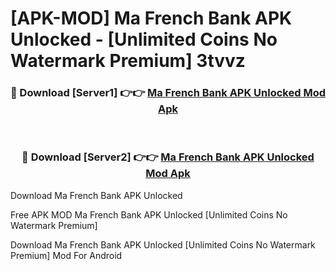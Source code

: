 # [APK-MOD] Ma French Bank APK Unlocked - [Unlimited Coins No Watermark Premium] 3tvvz



<div align="center">
<h3>🔴 Download [Server1] 👉👉 <a href="https://momento.my/?title=Ma_French_Bank_APK_Unlocked">Ma French Bank APK Unlocked Mod Apk</a></h3><br>

<h3>🔴 Download [Server2] 👉👉 <a href="https://momento.my/?title=Ma_French_Bank_APK_Unlocked">Ma French Bank APK Unlocked Mod Apk</a></h3>
</div>



Download Ma French Bank APK Unlocked 

Free APK MOD Ma French Bank APK Unlocked [Unlimited Coins No Watermark Premium]

Download Ma French Bank APK Unlocked [Unlimited Coins No Watermark Premium] Mod For Android

